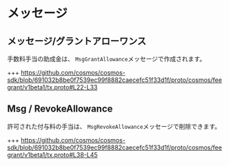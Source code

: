 # メッセージ

## メッセージ/グラントアローワンス

手数料手当の助成金は、 `MsgGrantAllowance`メッセージで作成されます。

+++ https://github.com/cosmos/cosmos-sdk/blob/691032b8be0f7539ec99f8882caecefc51f33d1f/proto/cosmos/feegrant/v1beta1/tx.proto#L22-L33

## Msg / RevokeAllowance

許可された付与料の手当は、 `MsgRevokeAllowance`メッセージで削除できます。

+++ https://github.com/cosmos/cosmos-sdk/blob/691032b8be0f7539ec99f8882caecefc51f33d1f/proto/cosmos/feegrant/v1beta1/tx.proto#L38-L45